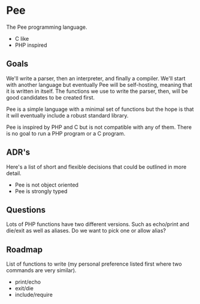 # Pee

The Pee programming language.

- C like
- PHP inspired


## Goals

We'll write a parser, then an interpreter, and finally a compiler. We'll start with another language but eventually Pee will be self-hosting, meaning that it is written in itself. The functions we use to write the parser, then, will be good candidates to be created first.

Pee is a simple language with a minimal set of functions but the hope is that it will eventually include a robust standard library.

Pee is inspired by PHP and C but is not compatible with any of them. There is no goal to run a PHP program or a C program.


## ADR's

Here's a list of short and flexible decisions that could be outlined in more detail.

- Pee is not object oriented
- Pee is strongly typed


## Questions

Lots of PHP functions have two different versions. Such as echo/print and die/exit as well as aliases. Do we want to pick one or allow alias?


## Roadmap

List of functions to write (my personal preference listed first where two commands are very similar).

- print/echo
- exit/die
- include/require
